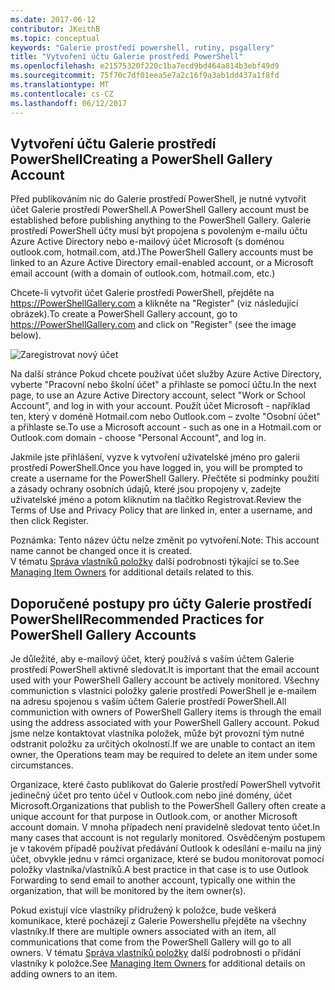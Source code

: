 ```yaml
---
ms.date: 2017-06-12
contributor: JKeithB
ms.topic: conceptual
keywords: "Galerie prostředí powershell, rutiny, psgallery"
title: "Vytvoření účtu Galerie prostředí PowerShell"
ms.openlocfilehash: e21575320f220c1ba7ecd9bd464a814b3ebf49d9
ms.sourcegitcommit: 75f70c7df01eea5e7a2c16f9a3ab1dd437a1f8fd
ms.translationtype: MT
ms.contentlocale: cs-CZ
ms.lasthandoff: 06/12/2017
---
```

## <a name="creating-a-powershell-gallery-account"></a><span data-ttu-id="e51d1-103">Vytvoření účtu Galerie prostředí PowerShell</span><span class="sxs-lookup"><span data-stu-id="e51d1-103">Creating a PowerShell Gallery Account</span></span>

<span data-ttu-id="e51d1-104">Před publikováním nic do Galerie prostředí PowerShell, je nutné vytvořit účet Galerie prostředí PowerShell.</span><span class="sxs-lookup"><span data-stu-id="e51d1-104">A PowerShell Gallery account must be established before publishing anything to the PowerShell Gallery.</span></span> <span data-ttu-id="e51d1-105">Galerie prostředí PowerShell účty musí být propojena s povoleným e-mailu účtu Azure Active Directory nebo e-mailový účet Microsoft (s doménou outlook.com, hotmail.com, atd.)</span><span class="sxs-lookup"><span data-stu-id="e51d1-105">The PowerShell Gallery accounts must be linked to an Azure Active Directory email-enabled account, or a Microsoft email account (with a domain of outlook.com, hotmail.com, etc.)</span></span>

<span data-ttu-id="e51d1-106">Chcete-li vytvořit účet Galerie prostředí PowerShell, přejděte na https://PowerShellGallery.com a klikněte na "Register" (viz následující obrázek).</span><span class="sxs-lookup"><span data-stu-id="e51d1-106">To create a PowerShell Gallery account, go to https://PowerShellGallery.com and click on "Register" (see the image below).</span></span> 

![Zaregistrovat nový účet](./images/CreatingAccount-Register.png)

<span data-ttu-id="e51d1-108">Na další stránce Pokud chcete používat účet služby Azure Active Directory, vyberte "Pracovní nebo školní účet" a přihlaste se pomocí účtu.</span><span class="sxs-lookup"><span data-stu-id="e51d1-108">In the next page, to use an Azure Active Directory account, select "Work or School Account", and log in with your account.</span></span> <span data-ttu-id="e51d1-109">Použít účet Microsoft - například ten, který v doméně Hotmail.com nebo Outlook.com – zvolte "Osobní účet" a přihlaste se.</span><span class="sxs-lookup"><span data-stu-id="e51d1-109">To use a Microsoft account - such as one in a Hotmail.com or Outlook.com domain - choose "Personal Account", and log in.</span></span> 

<span data-ttu-id="e51d1-110">Jakmile jste přihlášení, vyzve k vytvoření uživatelské jméno pro galerii prostředí PowerShell.</span><span class="sxs-lookup"><span data-stu-id="e51d1-110">Once you have logged in, you will be prompted to create a username for the PowerShell Gallery.</span></span> <span data-ttu-id="e51d1-111">Přečtěte si podmínky použití a zásady ochrany osobních údajů, které jsou propojeny v, zadejte uživatelské jméno a potom kliknutím na tlačítko Registrovat.</span><span class="sxs-lookup"><span data-stu-id="e51d1-111">Review the Terms of Use and Privacy Policy that are linked in, enter a username, and then click Register.</span></span>

<span data-ttu-id="e51d1-112">Poznámka: Tento název účtu nelze změnit po vytvoření.</span><span class="sxs-lookup"><span data-stu-id="e51d1-112">Note: This account name cannot be changed once it is created.</span></span>  
<span data-ttu-id="e51d1-113">V tématu [Správa vlastníků položky](https://msdn.microsoft.com/en-us/powershell/gallery/psgallery/managing-item-owners) další podrobnosti týkající se to.</span><span class="sxs-lookup"><span data-stu-id="e51d1-113">See [Managing Item Owners](https://msdn.microsoft.com/en-us/powershell/gallery/psgallery/managing-item-owners) for additional details related to this.</span></span>

## <a name="recommended-practices-for-powershell-gallery-accounts"></a><span data-ttu-id="e51d1-114">Doporučené postupy pro účty Galerie prostředí PowerShell</span><span class="sxs-lookup"><span data-stu-id="e51d1-114">Recommended Practices for PowerShell Gallery Accounts</span></span>

<span data-ttu-id="e51d1-115">Je důležité, aby e-mailový účet, který používá s vaším účtem Galerie prostředí PowerShell aktivně sledovat.</span><span class="sxs-lookup"><span data-stu-id="e51d1-115">It is important that the email account used with your PowerShell Gallery account be actively monitored.</span></span>
<span data-ttu-id="e51d1-116">Všechny communiction s vlastníci položky galerie prostředí PowerShell je e-mailem na adresu spojenou s vaším účtem Galerie prostředí PowerShell.</span><span class="sxs-lookup"><span data-stu-id="e51d1-116">All communiction with owners of PowerShell Gallery items is through the email using the address associated with your PowerShell Gallery account.</span></span>
<span data-ttu-id="e51d1-117">Pokud jsme nelze kontaktovat vlastníka položek, může být provozní tým nutné odstranit položku za určitých okolností.</span><span class="sxs-lookup"><span data-stu-id="e51d1-117">If we are unable to contact an item owner, the Operations team may be required to delete an item under some circumstances.</span></span>

<span data-ttu-id="e51d1-118">Organizace, které často publikovat do Galerie prostředí PowerShell vytvořit jedinečný účet pro tento účel v Outlook.com nebo jiné domény, účet Microsoft.</span><span class="sxs-lookup"><span data-stu-id="e51d1-118">Organizations that publish to the PowerShell Gallery often create a unique account for that purpose in Outlook.com, or another Microsoft account domain.</span></span>
<span data-ttu-id="e51d1-119">V mnoha případech není pravidelně sledovat tento účet.</span><span class="sxs-lookup"><span data-stu-id="e51d1-119">In many cases that account is not regularly monitored.</span></span> <span data-ttu-id="e51d1-120">Osvědčeným postupem je v takovém případě používat předávání Outlook k odesílání e-mailu na jiný účet, obvykle jednu v rámci organizace, které se budou monitorovat pomocí položky vlastníka/vlastníků.</span><span class="sxs-lookup"><span data-stu-id="e51d1-120">A best practice in that case is to use Outlook Forwarding to send email to another account, typically one within the organization, that will be monitored by the item owner(s).</span></span>

<span data-ttu-id="e51d1-121">Pokud existují více vlastníky přidružený k položce, bude veškerá komunikace, které pocházejí z Galerie Powershellu přejděte na všechny vlastníky.</span><span class="sxs-lookup"><span data-stu-id="e51d1-121">If there are multiple owners associated with an item, all communications that come from the PowerShell Gallery will go to all owners.</span></span>
<span data-ttu-id="e51d1-122">V tématu [Správa vlastníků položky](https://msdn.microsoft.com/en-us/powershell/gallery/psgallery/managing-item-owners) další podrobnosti o přidání vlastníky k položce.</span><span class="sxs-lookup"><span data-stu-id="e51d1-122">See [Managing Item Owners](https://msdn.microsoft.com/en-us/powershell/gallery/psgallery/managing-item-owners) for additional details on adding owners to an item.</span></span> 

